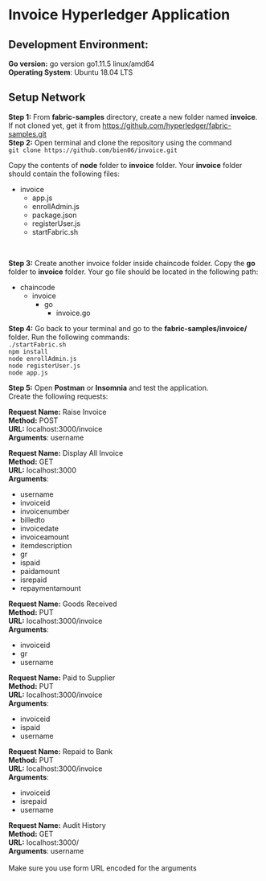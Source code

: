 # Invoice Hyperledger Application  

## Development Environment:  
**Go version:** go version go1.11.5 linux/amd64  
**Operating System**: Ubuntu 18.04 LTS  
  
## Setup Network
**Step 1:** From **fabric-samples** directory, create a new folder named **invoice**. If not cloned yet, get it from https://github.com/hyperledger/fabric-samples.git  
**Step 2:** Open terminal and clone the repository using the command  
```git clone https://github.com/bien06/invoice.git```  

Copy the contents of **node** folder to **invoice** folder. Your **invoice** folder should contain the following files:  
- invoice
    - app.js
    - enrollAdmin.js
    - package.json
    - registerUser.js
    - startFabric.sh  
<br>

**Step 3:** Create another invoice folder inside chaincode folder. Copy the **go** folder to **invoice** folder. Your go file should be located in the following path:  
- chaincode  
  - invoice
    - go
      - invoice.go

**Step 4:** Go back to your terminal and go to the **fabric-samples/invoice/** folder. Run the following commands:  
```./startFabric.sh```  
```npm install```  
```node enrollAdmin.js```  
```node registerUser.js```  
```node app.js```  

**Step 5:** Open **Postman** or **Insomnia** and test the application.  
Create the following requests:  
  
**Request Name:** Raise Invoice  
**Method:** POST  
**URL:** localhost:3000/invoice  
**Arguments**: username  
  
**Request Name:** Display All Invoice  
**Method:** GET  
**URL:** localhost:3000  
**Arguments**: 
- username  
- invoiceid  
- invoicenumber  
- billedto  
- invoicedate  
- invoiceamount  
- itemdescription  
- gr  
- ispaid  
- paidamount  
- isrepaid  
- repaymentamount  
  
**Request Name:** Goods Received  
**Method:** PUT  
**URL:** localhost:3000/invoice  
**Arguments**:  
- invoiceid  
- gr  
- username  
  
**Request Name:** Paid to Supplier  
**Method:** PUT  
**URL:** localhost:3000/invoice  
**Arguments**:  
- invoiceid  
- ispaid  
- username 
  
**Request Name:** Repaid to Bank  
**Method:** PUT  
**URL:** localhost:3000/invoice  
**Arguments**:  
- invoiceid  
- isrepaid  
- username  
  
**Request Name:** Audit History  
**Method:** GET  
**URL:** localhost:3000/  
**Arguments**: username  
<br/>
Make sure you use form URL encoded for the arguments
